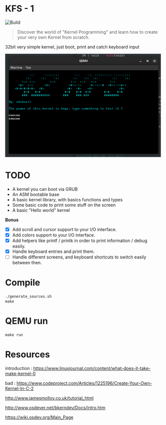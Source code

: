 # KFS - 1

![Build](https://github.com/nirae/KFS-1/workflows/build/badge.svg)

>  Discover the world of "Kernel Programming" and learn how to create your very own Kernel from scratch.

32bit very simple kernel, just boot, print and catch keyboard input

![screen](images/screen.png)

# TODO

- A kernel you can boot via GRUB
- An ASM bootable base
- A basic kernel library, with basics functions and types
- Some basic code to print some stuff on the screen
- A basic "Hello world" kernel

**Bonus**

- [x] Add scroll and cursor support to your I/O interface.
- [x] Add colors support to your I/O interface.
- [x] Add helpers like printf / printk in order to print information / debug easily.
- [x] Handle keyboard entries and print them.
- [ ] Handle different screens, and keyboard shortcuts to switch easily between then.

# Compile

```
./generate_sources.sh
make
```

# QEMU run

```
make run
```
# Resources

introduction : https://www.linuxjournal.com/content/what-does-it-take-make-kernel-0

bad : https://www.codeproject.com/Articles/1225196/Create-Your-Own-Kernel-In-C-2

http://www.jamesmolloy.co.uk/tutorial_html

http://www.osdever.net/bkerndev/Docs/intro.htm

https://wiki.osdev.org/Main_Page

